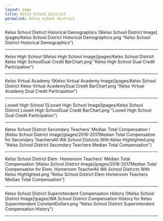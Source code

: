 ```yaml
---
layout: page
title: Kelso School District
permalink: kelso school district
---
```



Kelso School District Historical Demographics
![Kelso School District Image](pages/Kelso School District Historical Demographics.png "Kelso School District Historical Demographics")

___

Kelso High School
![Kelso High School Image](pages/Kelso School District Kelso High SchoolDual Credit BarChart.png "Kelso High School Dual Credit Participation")

___

Kelso Virtual Academy
![Kelso Virtual Academy Image](pages/Kelso School District Kelso Virtual AcademyDual Credit BarChart.png "Kelso Virtual Academy Dual Credit Participation")

___

Loowit High School
![Loowit High School Image](pages/Kelso School District Loowit High SchoolDual Credit BarChart.png "Loowit High School Dual Credit Participation")

___

Kelso School District Secondary Teachers' Median Total Compensation
![Kelso School District Image](pages/2016-2017Median Total Compensation for Secondary TeachersAll WA School Districts With Kelso Highlighted.png "Kelso School District Secondary Teachers Median Total Compensation")

___

Kelso School District Elem. Homeroom Teachers' Median Total Compensation
![Kelso School District Image](pages/2016-2017Median Total Compensation for Elem. Homeroom TeacherAll WA School Districts With Kelso Highlighted.png "Kelso School District Elem Homeroom Teachers Median Total Compensation")

___

Kelso School District Superintendent Compensation History
![Kelso School District Image](pages/WA School District Compensation History for Kelso Superintendent ConstantDollars.png "Kelso School District Superintendent Compensation History")

___

